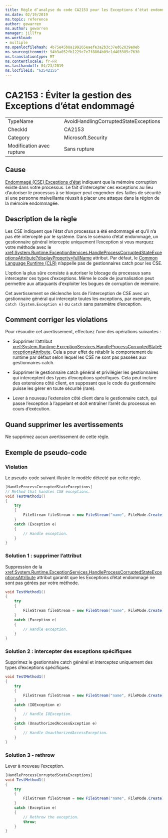 ```yaml
---
title: Règle d’analyse du code CA2153 pour les Exceptions d’état endommagé
ms.date: 02/19/2019
ms.topic: reference
author: gewarren
ms.author: gewarren
manager: jillfra
ms.workload:
- multiple
ms.openlocfilehash: 4b75e45b8a199265eaefe3a2b3c37ed62039e0eb
ms.sourcegitcommit: 94b3a052fb1229c7e7f8804b09c1d403385c7630
ms.translationtype: MT
ms.contentlocale: fr-FR
ms.lasthandoff: 04/23/2019
ms.locfileid: "62542155"
---
```

# <a name="ca2153-avoid-handling-corrupted-state-exceptions"></a>CA2153 : Éviter la gestion des Exceptions d’état endommagé

|||
|-|-|
|TypeName|AvoidHandlingCorruptedStateExceptions|
|CheckId|CA2153|
|Category|Microsoft.Security|
|Modification avec rupture|Sans rupture|

## <a name="cause"></a>Cause

[Endommagé (CSE) Exceptions d’état](https://msdn.microsoft.com/magazine/dd419661.aspx) indiquent que la mémoire corruption existe dans votre processus. Le fait d’intercepter ces exceptions au lieu d’autoriser le processus à se bloquer peut engendrer des failles de sécurité si une personne malveillante réussit à placer une attaque dans la région de la mémoire endommagée.

## <a name="rule-description"></a>Description de la règle

Les CSE indiquent que l’état d’un processus a été endommagé et qu’il n’a pas été intercepté par le système. Dans le scénario d’état endommagé, un gestionnaire général intercepte uniquement l’exception si vous marquez votre méthode avec le <xref:System.Runtime.ExceptionServices.HandleProcessCorruptedStateExceptionsAttribute?displayProperty=fullName> attribut. Par défaut, le [Common Language Runtime (CLR)](/dotnet/standard/clr) n’appelle pas de gestionnaires catch pour les CSE.

L’option la plus sûre consiste à autoriser le blocage du processus sans intercepter ces types d’exceptions. Même le code de journalisation peut permettre aux attaquants d’exploiter les bogues de corruption de mémoire.

Cet avertissement se déclenche lors de l’interception de CSE avec un gestionnaire général qui intercepte toutes les exceptions, par exemple, `catch (System.Exception e)` ou `catch` sans paramètre d’exception.

## <a name="how-to-fix-violations"></a>Comment corriger les violations

Pour résoudre cet avertissement, effectuez l’une des opérations suivantes :

- Supprimer l’attribut <xref:System.Runtime.ExceptionServices.HandleProcessCorruptedStateExceptionsAttribute>. Cela a pour effet de rétablir le comportement du runtime par défaut selon lequel les CSE ne sont pas passées aux gestionnaires catch.

- Supprimer le gestionnaire catch général et privilégier les gestionnaires qui interceptent des types d’exceptions spécifiques. Cela peut inclure des extensions côté client, en supposant que le code du gestionnaire puisse les gérer en toute sécurité (rare).

- Lever à nouveau l’extension côté client dans le gestionnaire catch, qui passe l’exception à l’appelant et doit entraîner l’arrêt du processus en cours d’exécution.

## <a name="when-to-suppress-warnings"></a>Quand supprimer les avertissements

Ne supprimez aucun avertissement de cette règle.

## <a name="pseudo-code-example"></a>Exemple de pseudo-code

### <a name="violation"></a>Violation

Le pseudo-code suivant illustre le modèle détecté par cette règle.

```csharp
[HandleProcessCorruptedStateExceptions]
// Method that handles CSE exceptions.
void TestMethod1()
{
    try
    {
        FileStream fileStream = new FileStream("name", FileMode.Create);
    }
    catch (Exception e)
    {
        // Handle exception.
    }
}
```

### <a name="solution-1---remove-the-attribute"></a>Solution 1 : supprimer l’attribut

Suppression de la <xref:System.Runtime.ExceptionServices.HandleProcessCorruptedStateExceptionsAttribute> attribut garantit que les Exceptions d’état endommagé ne sont pas gérées par votre méthode.

```csharp
void TestMethod1()
{
    try
    {
        FileStream fileStream = new FileStream("name", FileMode.Create);
    }
    catch (Exception e)
    {
        // Handle exception.
    }
}
```

### <a name="solution-2---catch-specific-exceptions"></a>Solution 2 : intercepter des exceptions spécifiques

Supprimez le gestionnaire catch général et interceptez uniquement des types d’exceptions spécifiques.

```csharp
void TestMethod1()
{
    try
    {
        FileStream fileStream = new FileStream("name", FileMode.Create);
    }
    catch (IOException e)
    {
        // Handle IOException.
    }
    catch (UnauthorizedAccessException e)
    {
        // Handle UnauthorizedAccessException.
    }
}
```

### <a name="solution-3---rethrow"></a>Solution 3 - rethrow

Lever à nouveau l’exception.

```csharp
[HandleProcessCorruptedStateExceptions]
void TestMethod1()
{
    try
    {
        FileStream fileStream = new FileStream("name", FileMode.Create);
    }
    catch (Exception e)
    {
        // Rethrow the exception.
        throw;
    }
}
```